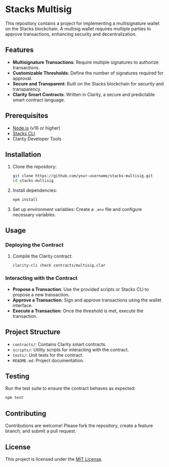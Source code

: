 # Stacks Multisig

This repository contains a project for implementing a multisignature wallet on the Stacks blockchain. A multisig wallet requires multiple parties to approve transactions, enhancing security and decentralization.

## Features

- **Multisignature Transactions**: Require multiple signatures to authorize transactions.
- **Customizable Thresholds**: Define the number of signatures required for approval.
- **Secure and Transparent**: Built on the Stacks blockchain for security and transparency.
- **Clarity Smart Contracts**: Written in Clarity, a secure and predictable smart contract language.

## Prerequisites

- [Node.js](https://nodejs.org/) (v16 or higher)
- [Stacks CLI](https://github.com/stacksjs/cli)
- Clarity Developer Tools

## Installation

1. Clone the repository:
    ```bash
    git clone https://github.com/your-username/stacks-multisig.git
    cd stacks-multisig
    ```

2. Install dependencies:
    ```bash
    npm install
    ```

3. Set up environment variables:
    Create a `.env` file and configure necessary variables.

## Usage

### Deploying the Contract

1. Compile the Clarity contract:
    ```bash
    clarity-cli check contracts/multisig.clar
    ```

### Interacting with the Contract

- **Propose a Transaction**: Use the provided scripts or Stacks CLI to propose a new transaction.
- **Approve a Transaction**: Sign and approve transactions using the wallet interface.
- **Execute a Transaction**: Once the threshold is met, execute the transaction.

## Project Structure

- `contracts/`: Contains Clarity smart contracts.
- `scripts/`: Utility scripts for interacting with the contract.
- `tests/`: Unit tests for the contract.
- `README.md`: Project documentation.

## Testing

Run the test suite to ensure the contract behaves as expected:
```bash
npm test
```

## Contributing

Contributions are welcome! Please fork the repository, create a feature branch, and submit a pull request.

## License

This project is licensed under the [MIT License](LICENSE).
